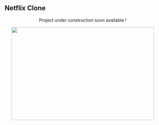 ## Netflix Clone

<p align="center">
    Project under construction soon available !
</p>
<p align="center">
    <img width="460" height="300" src="https://user-images.githubusercontent.com/53953648/93629270-4abf4780-f9e8-11ea-83f5-3d76a7be527c.jpeg">

</p>
